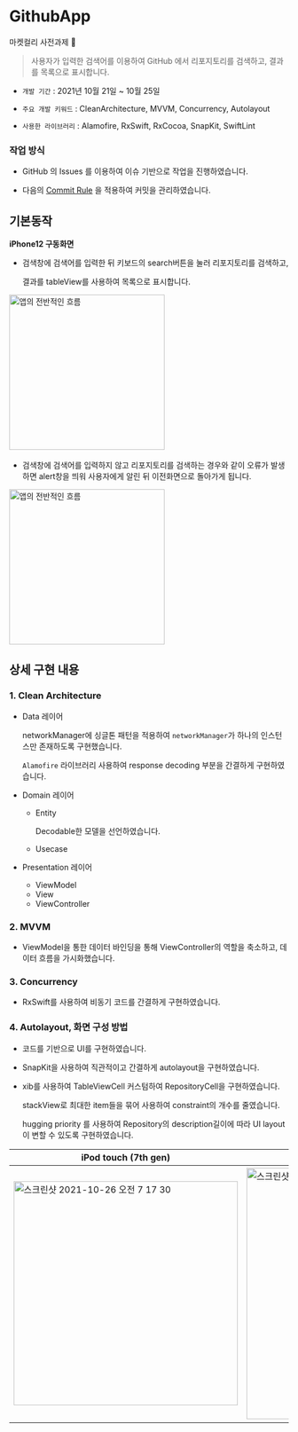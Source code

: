 # GithubApp

마켓컬리 사전과제 💟

> 사용자가 입력한 검색어를 이용하여 GitHub 에서 리포지토리를 검색하고, 결과를 목록으로 표시합니다.

- `개발 기간` : 2021년 10월 21일 ~ 10월 25일

- `주요 개발 키워드` : CleanArchitecture,  MVVM, Concurrency,  Autolayout

- `사용한 라이브러리` : Alamofire, RxSwift, RxCocoa, SnapKit, SwiftLint

  

### 작업 방식

* GitHub 의 Issues 를 이용하여 이슈 기반으로 작업을 진행하였습니다.

* 다음의 [Commit Rule](https://github.com/zzisun/GithubApp/wiki/Commit-Rule) 을 적용하여 커밋을 관리하였습니다.



## 기본동작

**iPhone12 구동화면**

* 검색창에 검색어를 입력한 뒤 키보드의 search버튼을 눌러 리포지토리를 검색하고, 

  결과를 tableView를 사용하여 목록으로 표시합니다.



​<img src="https://user-images.githubusercontent.com/60323625/138777728-172229be-8a2f-4d6b-be26-3a0add8db225.gif" alt="앱의 전반적인 흐름" width=280>

* 검색창에 검색어를 입력하지 않고 리포지토리를 검색하는 경우와 같이 오류가 발생하면 alert창을 띄워 사용자에게 알린 뒤 이전화면으로 돌아가게 됩니다.

<img src="https://user-images.githubusercontent.com/60323625/138783994-8a5f162c-766d-4cd4-a1d2-a3d667418e90.gif" alt="앱의 전반적인 흐름" width=280>





## 상세 구현 내용

### 1. Clean Architecture

* Data 레이어

  networkManager에 싱글톤 패턴을 적용하여 `networkManager`가 하나의 인스턴스만 존재하도록 구현했습니다.

  `Alamofire` 라이브러리 사용하여 response decoding 부분을 간결하게 구현하였습니다.

* Domain 레이어

  * Entity

    Decodable한 모델을 선언하였습니다. 

  * Usecase

* Presentation 레이어

  * ViewModel
  * View
  * ViewController

### 2. MVVM

- ViewModel을 통한 데이터 바인딩을 통해 ViewController의 역할을 축소하고, 데이터 흐름을 가시화했습니다.

  

### 3. Concurrency

* RxSwift를 사용하여 비동기 코드를 간결하게 구현하였습니다.

  

### 4. Autolayout, 화면 구성 방법

* 코드를 기반으로 UI를 구현하였습니다. 

* SnapKit을 사용하여 직관적이고 간결하게 autolayout을 구현하였습니다.

* xib를 사용하여 TableViewCell 커스텀하여 RepositoryCell을 구현하였습니다.

  stackView로 최대한 item들을 묶어 사용하여 constraint의 개수를 줄였습니다.

  hugging priority 를 사용하여 Repository의 description길이에 따라 UI layout이 변할 수 있도록 구현하였습니다.

| iPod touch (7th gen)                                         | iPhone 8                                                     | iPhone 12                                                    |
| ------------------------------------------------------------ | ------------------------------------------------------------ | ------------------------------------------------------------ |
| <img width="404" alt="스크린샷 2021-10-26 오전 7 17 30" src="https://user-images.githubusercontent.com/60323625/138778986-f2cfa5e6-e2fe-4a6c-85b1-2835f3465226.png"> | <img width="453" alt="스크린샷 2021-10-26 오전 7 20 02" src="https://user-images.githubusercontent.com/60323625/138778984-5cd598b4-0879-4883-b335-84ad6cf79865.png"> | <img width="457" alt="스크린샷 2021-10-26 오전 7 20 38" src="https://user-images.githubusercontent.com/60323625/138778969-2db3fd76-6ea5-4623-8867-9027c779bf04.png"> |



